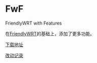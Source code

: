 # FwF

FriendlyWRT with Features

在[FriendlyWRT](../FriendlyWRT)的基础上，添加了更多功能。

[下载地址](https://github.com/songchenwen/nanopi-r2s/releases/download/FwF-2020-05-05-91af96c/FwF-2020-05-05-91af96c-ROM.zip)

[改动记录](CHANGELOG.md)
